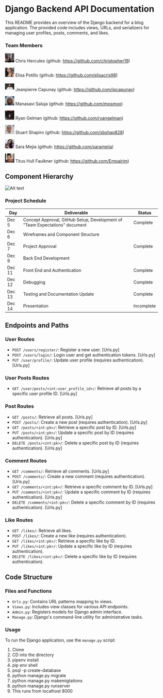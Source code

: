 # Django Backend API Documentation

This README provides an overview of the Django backend for a blog application. The provided code includes views, URLs, and serializers for managing user profiles, posts, comments, and likes.

### Team Members
<img src="ReadmeImages/T0351JZQ0-U05JL6LL5A8-0e474603f175-512.png"  width="30" height="30">  Chris Hercules (github: https://github.com/christopher19)

<img src="ReadmeImages/T0351JZQ0-U05QYAYE86B-1d4a9d9e85cd-72.png"  width="30" height="30">  Elisa Potillo (github: https://github.com/elisacris98)

<img src="ReadmeImages/T0351JZQ0-U05QZ7VBNQG-c4f2d7c7fbf4-512.png"  width="30" height="30">  Jeanpierre Capunay (github: https://github.com/jpcapunay)

<img src="ReadmeImages/110782743-2.png"  width="30" height="30">  Manasavi Saluja (github: https://github.com/mosmoo)

<img src="ReadmeImages/IMG_7681 copy.jpg"  width="30" height="30">  Ryan Gelman (github: https://github.com/ryangelman) 

<img src="ReadmeImages/T0351JZQ0-U05QN5UN857-7c2e3de4d611-72.jpeg"  width="30" height="30">  Stuart Shapiro (github: https://github.com/sbshap828)

<img src="ReadmeImages/T0351JZQ0-U05QZ7WDK6C-868bfc71e1bc-72.png"  width="30" height="30">  Sara Mejia (github: https://github.com/saramejia)

<img src="ReadmeImages/T0351JZQ0-U05S5H67CP3-80c403ec2a12-72-2.png"  width="30" height="30">  Titus Hull Faulkner (github: https://github.com/Empairim)




## Component Hierarchy
![Alt text](<Screenshot 2023-12-11 at 1.45.22 PM.png>)

### Project Schedule
|Day|Deliverable|Status|
| ---- | --------- | ----- |
| Dec 5 | Concept Approval, GitHub Setup, Development of "Team Expectations" document | Complete |
| Dec 6 | Wireframes and Component Structure |
| Dec 7 | Project Approval | Complete |
| Dec 9 | Back End Development |
| Dec 11| Front End and Authentication | Complete |
| Dec 12| Debugging | Complete |
| Dec 13| Testing and Documentation Update| Complete |
| Dec 14| Presentation | Incomplete |



## Endpoints and Paths

### User Routes

- `POST /users/register/`: Register a new user. [Urls.py]
- `POST /users/login/`: Login user and get authentication tokens. [Urls.py]
- `PUT /user/profile/`: Update user profile (requires authentication). [Urls.py]

### User Posts Routes

- `GET /user/posts/<int:user_profile_id>/`: Retrieve all posts by a specific user profile ID. [Urls.py]

### Post Routes

- `GET /posts/`: Retrieve all posts. [Urls.py]
- `POST /posts/`: Create a new post (requires authentication). [Urls.py]
- `GET /posts/<int:pk>/`: Retrieve a specific post by ID. [Urls.py]
- `PUT /posts/<int:pk>/`: Update a specific post by ID (requires authentication). [Urls.py]
- `DELETE /posts/<int:pk>/`: Delete a specific post by ID (requires authentication). [Urls.py]

### Comment Routes

- `GET /comments/`: Retrieve all comments. [Urls.py]
- `POST /comments/`: Create a new comment (requires authentication). [Urls.py]
- `GET /comments/<int:pk>/`: Retrieve a specific comment by ID. [Urls.py]
- `PUT /comments/<int:pk>/`: Update a specific comment by ID (requires authentication). [Urls.py]
- `DELETE /comments/<int:pk>/`: Delete a specific comment by ID (requires authentication). [Urls.py]

### Like Routes

- `GET /likes/`: Retrieve all likes. 
- `POST /likes/`: Create a new like (requires authentication). 
- `GET /likes/<int:pk>/`: Retrieve a specific like by ID. 
- `PUT /likes/<int:pk>/`: Update a specific like by ID (requires authentication).
- `DELETE /likes/<int:pk>/`: Delete a specific like by ID (requires authentication). 

## Code Structure

### Files and Functions

- `Urls.py`: Contains URL patterns mapping to views.
- `Views.py`: Includes view classes for various API endpoints.
- `Admin.py`: Registers models for Django admin interface.
- `Manage.py`: Django's command-line utility for administrative tasks.

### Usage

To run the Django application, use the `manage.py` script:

1.  Clone
2.  CD into the directory
3.  pipenv install
4.  pip env shell
5.  psql -p create-database
6.  python manage.py migrate
7.  python manage.py makemigtations
8.  python manage.py runserver
9.  This runs from localhost 8000


